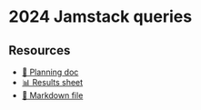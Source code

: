 # 2024 Jamstack queries

<!--
  This directory contains all of the 2024 Jamstack chapter queries.

  Each query should have a corresponding `metric_name.sql` file.
  Note that readers are linked to this directory, so try to make the SQL file names descriptive for easy browsing.

  Analysts: if helpful, you can use this README to give additional info about the queries.
-->

## Resources

- [📄 Planning doc][~google-doc]
- [📊 Results sheet][~google-sheets]
- [📝 Markdown file][~chapter-markdown]

[~google-doc]: https://docs.google.com/document/d/17nSxLz18zVQBLTbo2NTIfaLmEPKrDl0MfltRjE1v6vI/edit
[~google-sheets]: https://docs.google.com/spreadsheets/d/1wKswSnp8TuN4aZb63ir7hE5eCikIu8zEdQYPp4Xo6O0/edit#gid=807625051
[~chapter-markdown]: https://github.com/HTTPArchive/almanac.httparchive.org/tree/main/src/content/en/2024/jamstack.md
